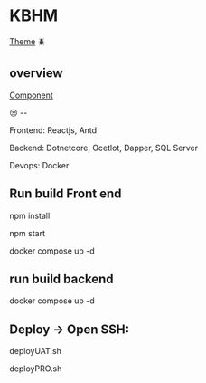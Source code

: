 # KBHM

 [Theme](https://ant.design/) 🪲

overview
------------------------------------------------
 [Component](https://ant.design/components/overview/)

😒 -- 

Frontend: Reactjs, Antd

Backend: Dotnetcore, Ocetlot, Dapper, SQL Server

Devops: Docker

Run build Front end
------------------------------------------------

npm install

npm start

docker compose up -d

run build backend 
------------------------------------------------

docker compose up -d

 Deploy -> Open SSH:
-------------------------------------------

 deployUAT.sh
 
 deployPRO.sh
